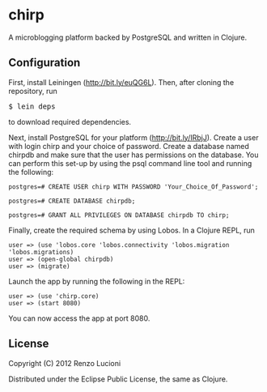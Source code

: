 # chirp

A microblogging platform backed by PostgreSQL and written in Clojure.


## Configuration

First, install Leiningen (http://bit.ly/euQG6L). Then, after cloning the repository, run <pre>$ lein deps</pre> to download required dependencies.

Next, install PostgreSQL for your platform (http://bit.ly/IRbjJ). Create a user with login 
chirp and your choice of password. Create a database named chirpdb and make sure that the user has permissions on the database. You can perform this set-up by using the psql command line tool and running the following:

	postgres=# CREATE USER chirp WITH PASSWORD 'Your_Choice_Of_Password';
 
	postgres=# CREATE DATABASE chirpdb;
 
	postgres=# GRANT ALL PRIVILEGES ON DATABASE chirpdb TO chirp;

Finally, create the required schema by using Lobos. In a Clojure REPL, run

	user => (use 'lobos.core 'lobos.connectivity 'lobos.migration 'lobos.migrations)
	user => (open-global chirpdb)
	user => (migrate)

Launch the app by running the following in the REPL:

	user => (use 'chirp.core)
	user => (start 8080)

You can now access the app at port 8080.


## License

Copyright (C) 2012 Renzo Lucioni

Distributed under the Eclipse Public License, the same as Clojure.
